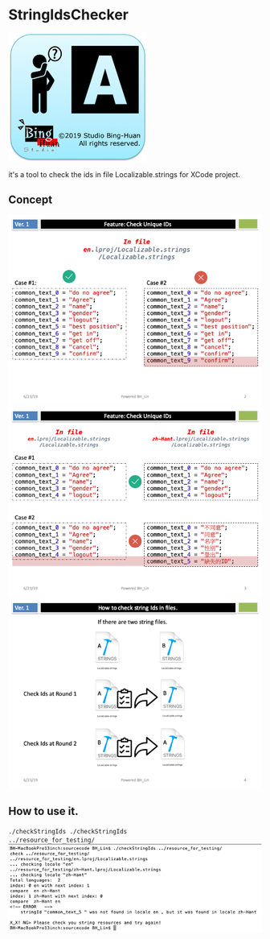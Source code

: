 # StringIdsChecker
![](./logo.png)  

it's a tool to check the ids in file Localizable.strings for XCode project.

## Concept
![](./Slide2.png)  
![](./Slide3.png)  
![](./Slide4.png)  

## How to use it.
<code>./checkStringIds ./checkStringIds ../resource_for_testing/</code>
![](./demo.png)  